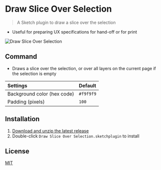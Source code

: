 # Draw Slice Over Selection

> A Sketch plugin to draw a slice over the selection

- Useful for preparing UX specifications for hand-off or for print

![Draw Slice Over Selection](media/draw-slice-over-selection.gif)

## Command

- Draws a slice over the selection, or over all layers on the current page if the selection is empty

Settings | Default
:--|:--
Background color (hex code) | `#f9f9f9`
Padding (pixels) | `100`

## Installation

1. [Download and unzip the latest release](https://github.com/yuanqing/sketch-draw-slice-over-selection/releases)
2. Double-click `Draw Slice Over Selection.sketchplugin` to install

## License

[MIT](LICENSE.md)
